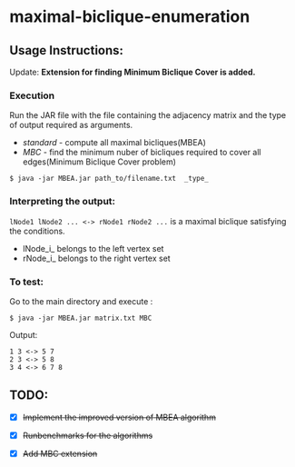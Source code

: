 # maximal-biclique-enumeration

## Usage Instructions:

Update: **Extension for finding Minimum Biclique Cover is added.**

### Execution

Run the JAR file with the file containing the adjacency matrix and the type of output required as arguments.

- *standard* - compute all maximal bicliques(MBEA)
- *MBC* - find the minimum nuber of bicliques required to cover all edges(Minimum Biclique Cover problem)

`$ java -jar MBEA.jar path_to/filename.txt  _type_`

### Interpreting the output:

`lNode1 lNode2 ... <-> rNode1 rNode2 ...` is a maximal biclique satisfying the conditions.

- lNode_i_ belongs to the left vertex set
- rNode_i_ belongs to the right vertex set

### To test:

Go to the main directory and execute :

`$ java -jar MBEA.jar matrix.txt MBC`

Output:
```
1 3 <-> 5 7 
2 3 <-> 5 8 
3 4 <-> 6 7 8 
```

## TODO:
- [x] ~~Implement the improved version of MBEA algorithm~~
- [x] ~~Runbenchmarks for the algorithms~~
- [x] ~~Add MBC extension~~
 
